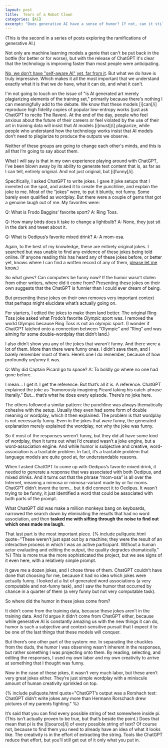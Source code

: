 ```yaml
---
layout: post
title:  Tears of a Robot Clown
categories: [AI]
excerpt: "Does generative AI have a sense of humor? If not, can it still tell jokes? What can this tell us about how these systems work? The second in a series of posts exploring the ramifications of generative AI."
---
```


(This is the second in a series of posts exploring the ramifications of generative AI.)

Not only are machine learning models a genie that can't be put back in the bottle (for better or for worse), but with the release of ChatGPT it's clear that the technology is improving faster than most people were anticipating. 

[No, we don't have "self-aware AI" yet, far from it](https://www.techdirt.com/2022/06/14/google-ai-fracas-shows-how-the-modern-ad-based-press-tends-to-devalue-the-truth/). But what we do have is truly impressive. Which makes it all the most important that we understand exactly what it is that we *do* have, what it can do, and what it can't.

I'm not going to touch on the issue of "is AI generated art merely plagiarizing elements of the training set," primarily because there's nothing I can meaningfully add to the debate. We know that these models [i]can[/i] reproduce high fidelity copies of popular low-entropy works (just ask ChatGPT to recite The Raven). At the end of the day, people who feel anxious about the future of their careers or feel violated by the use of their art in training data will insist that AI models [i]must[/i] plagiarize, while people who understand how the technology works insist that AI models don’t need to plagiarize to produce the outputs we observe.

Neither of these groups are going to change each other's minds, and this is all that I’m going to say about them.

What I will say is that in my own experience playing around with ChatGPT, I’ve been blown away by its ability to generate text content that is, as far as I can tell, entirely original. And not just original, but [i]funny[/i].

Specifically, I asked ChatGPT to write jokes. I gave it joke setups that I invented on the spot, and asked it to create the punchline, and explain the joke to me. Most of the “jokes” were, to put it bluntly, not funny. Some barely even qualified as wordplay. But there were a couple of gems that got a genuine laugh out of me. My favorites were:

Q: What is Frodo Baggins’ favorite sport?
A: Ring Toss.

Q: How many birds does it take to change a lightbulb?
A: None, they just sit in the dark and tweet about it.

Q: What is Oedipus’s favorite mixed drink?
A: A mom-osa.

Again, to the best of my knowledge, these are entirely original jokes. I searched but was unable to find any evidence of these jokes being told online. (If anyone reading this has heard any of these jokes before, or better yet, knows where I can find a written record of any of them, [please let me know.](mailto://the.solipsis.project@gmail.com))

So what gives? Can computers be funny now? If the humor wasn’t stolen from other writers, where did it come from? Presenting these jokes on their own suggests that the ChatGPT is funnier than I could ever dream of being.

But presenting these jokes on their own removes very important context that perhaps might elucidate what’s actually going on.

For starters, I edited the jokes to make them land better. The original Ring Toss joke asked what Frodo’s favorite *Olympic* sport was. I removed the world Olympic because Ring Toss is not an olympic sport. (I wonder if ChatGPT latched onto a connection between “Olympic” and “Ring” and was aiming for some double-wordplay that didn’t land.)

I also didn’t show you any of the jokes that *weren’t* funny. And there were a lot of them. More than there were funny ones. I didn’t save them, and I barely remember most of them. Here’s one I do remember, because of how profoundly *unfunny* it was.

Q: Why did Captain Picard go to space?
A: To boldly go where no one had gone before.

I mean… I get it. I get the reference. But that’s all it is. A reference. ChatGPT explained the joke as “humorously imagining Picard taking his catch-phrase literally.” But… that’s what he does every episode. There’s no joke here.

The others followed a similar pattern: the punchline was always thematically cohesive with the setup. Usually they even had some form of double meaning or wordplay, which it then explained. The problem is that wordplay is not necessarily funny. Even in the jokes that *were* funny, the generated explanation merely explained the wordplay, not why the joke was funny.

So if most of the responses weren’t funny, but they did all have some kind of wordplay, then it turns out what I’d created wasn’t a joke engine, but a word-association engine. And while humor is subjective and creative, word-association is a tractable problem. In fact, it’s a tractable problem that language models are quite good at, for understandable reasons.

When I asked ChatGPT to come up with Oedipus’s favorite mixed drink, it needed to generate a response that was associated with both Oedipus, and mixed drinks. And it turns out that the phrase “mom-osa” is all over the Internet, meaning a mimosa or mimosa-variant made by or for moms. ChatGPT didn’t invent the term… but it did connect it to Oedipus. It wasn’t trying to be funny, it just identified a word that could be associated with both parts of the prompt.

What ChatGPT did was make a million monkeys bang on keyboards, narrowed the search down by eliminating the results that had no word association, and then **tasked me with sifting through the noise to find out which ones made me laugh.**

That last part is the most important piece. {% include pullquote.html quote="These weren’t just spat out by a machine; they were the result of an interactive process in which I was an active participant. Without a human actor evaluating and editing the output, the quality degrades dramatically." %} This is more true the more sophisticated the project, but we see signs of it even here, with a relatively simple prompt.

It gave me a dozen jokes, and I chose three of them. ChatGPT couldn’t have done that choosing for me, because it had no idea which jokes were actually funny. I looked at a list of generated word associations (a very computable and not-funny task), and I saw the humor that occurred by chance in a quarter of them (a very funny but not very computable task).

So where did the humor in these jokes come from?

It didn’t come from the training data, because these jokes aren’t in the training data. And I’d argue it didn’t come from ChatGPT either, because while generative AI is constantly amazing us with the new things it can do, humor is such a subjective and context-sensitive pursuit that I expect it to be one of the last things that these models will conquer.

But there’s one other part of the system: me. In separating the chuckles from the duds, the humor I was observing wasn’t inherent in the responses, but rather something I was projecting onto them. By reading, selecting, and editing the responses, I used my own labor and my own creativity to arrive at something that I thought was funny.

Now in the case of these jokes, it wasn’t very much labor, but these aren’t very great jokes either. They’re just simple wordplay with a miniscule amount of human creativity sprinkled on top.

{% include pullquote.html quote="ChatGPT’s output was a Rorshach test: ChatGPT didn’t write jokes any more than Hermann Rorschach drew pictures of my parents fighting." %}

It’s said that you can find every possible string of text somewhere inside pi. (This isn’t actually proven to be true, but that’s beside the point.) Does that mean that pi is the [i]source[/i] of every possible string of text? Of course not, because to find them you need to already have an idea of what it looks like. The creativity is in the effort of extracting the string. Tools like ChatGPT reduce that effort, but you’ll still get out of it only what you put in.
